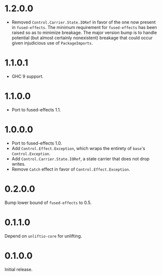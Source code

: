 # 1.2.0.0

- Removed `Control.Carrier.State.IORef` in favor of the one now present in `fused-effects`. The minimum requirement for `fused-effects` has been raised so as to minimize breakage. The major version bump is to handle potential (but almost certainly nonexistent) breakage that could occur given injudicious use of `PackageImports`.

# 1.1.0.1

* GHC 9 support.

# 1.1.0.0

* Port to fused-effects 1.1.

# 1.0.0.0

* Port to fused-effects 1.0.
* Add `Control.Effect.Exception`, which wraps the entirety of `base`'s `Control.Exception`.
* Add `Control.Carrier.State.IORef`, a state carrier that does not drop writes.
* Remove `Catch` effect in favor of `Control.Effect.Exception`.

# 0.2.0.0

Bump lower bound of `fused-effects` to 0.5.

# 0.1.1.0

Depend on `unliftio-core` for unlifting.

# 0.1.0.0

Initial release.
